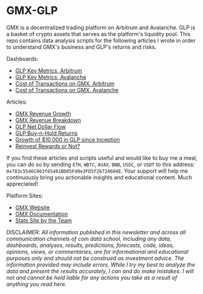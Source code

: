 # GMX-GLP

GMX is a decentralized trading platform on Arbitrum and Avalanche. GLP is a 
basket of crypto assets that serves as the platform's liquidity pool. This repo 
contains data analysis scripts for the following articles I wrote in order to 
understand GMX's business and GLP's returns and risks.

Dashboards:

* [GLP Key Metrics, Arbitrum](https://dune.com/coindataschool/glp-arbitrum)
* [GLP Key Metrics, Avalanche](https://dune.com/coindataschool/glp-avalanche)
* [Cost of Transactions on GMX, Arbitrum](https://dune.com/coindataschool/cost-of-transactions-on-gmx-arbitrum)
* [Cost of Transactions on GMX, Avalanche](https://dune.com/coindataschool/cost-of-transactions-on-gmx-avalanche)

Articles:

* [GMX Revenue Growth](https://coindataschool.substack.com/p/gmx-revenue-growth?r=1ly8yy&s=w&utm_campaign=post&utm_medium=web)
* [GMX Revenue Breakdown](https://coindataschool.substack.com/p/gmx-revenue-breakdown?r=1ly8yy&s=w&utm_campaign=post&utm_medium=web)
* [GLP Net Dollar Flow](https://coindataschool.substack.com/p/glp-net-dollar-flow?r=1ly8yy&s=w&utm_campaign=post&utm_medium=web)
* [GLP Buy-n-Hold Returns](https://coindataschool.substack.com/p/glp-buy-and-hold-returns?r=1ly8yy&s=w&utm_campaign=post&utm_medium=web)
* [Growth of $10,000 in GLP since Inception](https://coindataschool.substack.com/p/growth-of-10000-in-glp-since-inception?sd=pf)
* [Reinvest Rewards or Not?](https://coindataschool.substack.com/p/reinvest-rewards-or-not?sd=pf)

If you find these articles and scripts useful and would like to buy me a meal,
you can do so by sending `ETH`, `WBTC`, `AVAX`, `BNB`, `USDC`, or `USDT` to 
this address: `0x783c5546C863f65481BD05Fd0e3FD5f26724604E`. Your support will 
help me continuously bring you actionable insights and educational content. 
Much appreciated!

Platform Sites:

* [GMX Website](https://gmx.io/)
* [GMX Documentation](https://gmxio.gitbook.io/)
* [Stats Site by the Team](https://stats.gmx.io)

DISCLAIMER: *All information published in this newsletter and across all communication channels of coin data school, including any data, dashboards, analyses, results, predictions, forecasts, code, ideas, opinions, views, or commentaries, are for informational and educational purposes only and should not be construed as investment advice. The information provided may include errors. While I try my best to analyze the data and present the results accurately, I can and do make mistakes. I will not and cannot be held liable for any actions you take as a result of anything you read here.*
